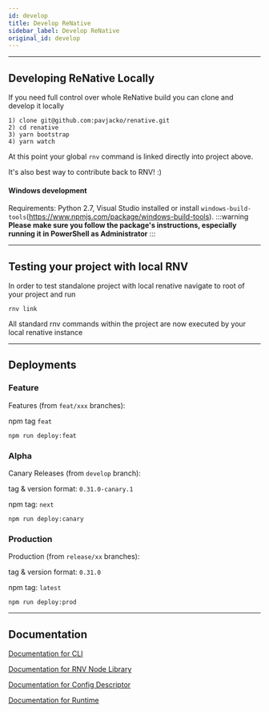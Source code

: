 ```yaml
---
id: develop
title: Develop ReNative
sidebar_label: Develop ReNative
original_id: develop
---
```


<!-- <img className="header-image" src="https://renative.org/img/ic_construction.png" width="50" height="50" /> -->

---
## Developing ReNative Locally

If you need full control over whole ReNative build you can clone and develop it locally

```
1) clone git@github.com:pavjacko/renative.git
2) cd renative
3) yarn bootstrap
4) yarn watch
```

At this point your global `rnv` command is linked directly into project above.

It's also best way to contribute back to RNV! :)


#### Windows development

Requirements: Python 2.7, Visual Studio installed or install `windows-build-tools`(https://www.npmjs.com/package/windows-build-tools). 
:::warning
**Please make sure you follow the package's instructions, especially running it in PowerShell as Administrator**
:::

---
## Testing your project with local RNV

In order to test standalone project with local renative navigate to root of your project and run

```
rnv link
```

All standard rnv commands within the project are now executed by your local renative instance

---
## Deployments

### Feature

Features (from `feat/xxx` branches):

npm tag `feat`

```
npm run deploy:feat
```

### Alpha

Canary Releases (from `develop` branch):

tag & version format: `0.31.0-canary.1`

npm tag: `next`

```
npm run deploy:canary
```

### Production

Production (from `release/xx` branches):

tag & version format: `0.31.0`

npm tag: `latest`

```
npm run deploy:prod
```

---
## Documentation

[Documentation for CLI](../api/cli.md)

[Documentation for RNV Node Library](../api/node/rnv-core/modules.md)

[Documentation for Config Descriptor](../api/schemas/rnv.project.md)

[Documentation for Runtime](../api/node/renative/modules.md)
